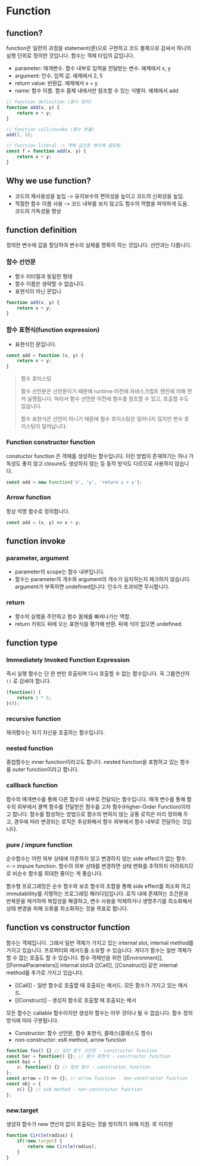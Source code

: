 # Function

## function?

function은 일련의 과정을 statement\(문\)으로 구현하고 코드 블록으로 감싸서 하나의 실행 단위로 정의한 것입니다. 함수는 객체 타입의 값입니다.

* parameter: 매개변수. 함수 내부로 입력을 전달받는 변수. 예제에서 x, y
* argument: 인수. 입력 값. 예제에서 2, 5
* return value: 반환값. 예제에서 x + y
* name: 함수 이름. 함수 몸체 내에서만 참조할 수 있는 식별자. 예제에서 add

```javascript
// function definition (함수 정의)
function add(x, y) {
    return x + y;
}

// function call/invoke (함수 호출)
add(2, 5);

// function literal -> 객체 값으로 변수에 할당됨.
const f = function add(x, y) {
    return x + y;
}
```

## Why we use function?

* 코드의 재사용성을 높임 -&gt; 유지보수의 편의성을 높이고 코드의 신뢰성을 높임.
* 적절한 함수 이름 사용 -&gt; 코드 내부를 보지 않고도 함수의 역할을 파악하게 도움. 코드의 가독성을 향상

## function definition

정의란 변수에 값을 할당하여 변수의 실체를 명확히 하는 것입니다. 선언과는 다릅니다.

### 함수 선언문

* 함수 리터럴과 동일한 형태
* 함수 이름은 생략할 수 없습니다.
* 표현식이 아닌 문입니

```javascript
function add(x, y) {
    return x + y;
}
```

### 함수 표현식\(function expression\)

* 표현식인 문입니다.

```javascript
const add = function (x, y) {
    return x + y;
}
```

> 함수 호이스팅
>
> 함수 선언문은 선언문이기 때문에 runtime 이전에 자바스크립트 엔진에 의해 먼저 실행됩니다. 따라서 함수 선언문 이전에 함수를 참조할 수 있고, 호출할 수도 있습니다.
>
> 함수 표현식은 선언이 아니기 때문에 함수 호이스팅은 일어나지 않지만 변수 호이스팅이 일어납니다.

### Function constructor function

constuctor function 은 객체를 생성하는 함수입니다. 이런 방법이 존재하기는 하나 가독성도 좋지 않고 closure도 생성하지 않는 등 동작 방식도 다르므로 사용하지 않습니다.

```javascript
const add = new Function('x', 'y', 'return x + y');
```

### Arrow function

항상 익명 함수로 정의합니다.

```javascript
const add = (x, y) => x + y;
```

## function invoke

### parameter, argument

* parameter의 scope는 함수 내부입니다.
* 함수는 parameter의 개수와 argument의 개수가 일치하는지 체크하지 않습니다. argument가 부족하면 undefined입니다. 인수가 초과되면 무시합니다.

### return

* 함수의 실행을 주안하고 함수 몸체를 빠져나가는 역할.
* return 키워드 뒤에 오는 표현식을 평가해 반환. 뒤에 식이 없으면 undefined.

## function type

### Immediately Invoked Function Expression

즉시 실행 함수는 단 한 번만 호출되며 다시 호출할 수 없는 함수입니다. 꼭 그룹연산자 `()` 로 감싸야 합니다.

```javascript
(function() {
    return 3 * 5;
}());
```

### recursive function

재귀함수는 자기 자신을 호출하는 함수입니다.

### nested function

중첩함수는 inner function이라고도 합니다. nested function을 포함하고 있는 함수를 outer function이라고 합니다.

### callback function

함수의 매개변수를 통해 다른 함수의 내부로 전달되는 함수입니다. 매개 변수를 통해 함수의 외부에서 콜백 함수를 전달받은 함수를 고차 함수\(Higher-Order Function\)이라고 합니다. 함수를 합성하는 방법으로 함수의 변하지 않는 공통 로직은 미리 정의해 두고, 경우에 따라 변경되는 로직은 추상화해서 함수 외부에서 함수 내부로 전달하는 것입니다.

### pure / impure function

순수함수는 어떤 외부 상태에 의존하지 않고 변경하지 않는 side effect가 없는 함수. &lt;-&gt; impure function. 함수의 외부 상태를 변경하면 상태 변화를 추적하지 어려워지므로 비순수 함수를 최대한 줄이는 게 좋습니다.

함수형 프로그래밍은 순수 함수와 보조 함수의 조합을 통해 side effect를 최소화 하고 immutablility를 지행하는 프로그래밍 패러다임입니다. 로직 내에 존재하는 조건문과 반복문을 제거하여 복잡성을 해결하고, 변수 사용을 억제하거나 생명주기를 최소화해서 상태 변경을 피해 오류를 최소화하는 것을 목표로 합니다.

## function vs constructor function

함수는 객체입니다. 그래서 일반 객체가 가지고 있는 internal slot, internal method를 가지고 있습니다. 프로퍼티와 메서드를 소유할 수 있습니다. 게다가 함수는 일반 객체가 할 수 없는 호출도 할 수 있습니다. 함수 객체만을 위한 \[\[Environment\]\], \[\[FormalParameters\]\] internal slot과 \[\[Call\]\], \[\[Construct\]\] 같은 internal method를 추가로 가지고 있습니다.

* \[\[Call\]\] - 일반 함수로 호출할 때 호출되는 메서드. 모든 함수가 가지고 있는 메서드.
* \[\[Construct\]\] - 생성자 함수로 호출할 때 호출되는 메서

모든 함수는 callable 함수이지만 생성자 함수는 아무 것이나 될 수 없습니다. 함수 정의 방식에 따라 구분됩니다.

* Constructor: 함수 선언문, 함수 표현식, 클래스\(클래스도 함수\)
* non-constructor: es6 method, arrow function

```javascript
function foo() {} // 일반 함수 선언문 - constructor function
const bar = function() {}; // 함수 표현식 - constructor function
const baz = {
    x: function() {} // 일반 함수 - constructor function
};
const arrow = () => {}; // arrow function - non-constructor function
const obj = {
    x() {} // es6 method - non-constructor function
};
```

### new.target

생성자 함수가 new 연산자 없이 호출되는 것을 방지하기 위해 지원. IE 미지원

```javascript
function Circle(radius) {
    if(!new.target) {
        return new Circle(radius);
    }
}
```

